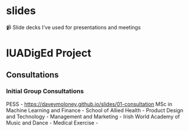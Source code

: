 # slides
📹 Slide decks I've used for presentations and meetings

# IUADigEd Project
## Consultations

### Initial Group Consultations
PESS - https://daveymoloney.github.io/slides/01-consultation 
MSc in Machine Learning and Finance  -
School of Allied Health - 
Product Design and Technology -
Management and Marketing -
Irish World Academy of Music and Dance -
Medical Exercise - 
